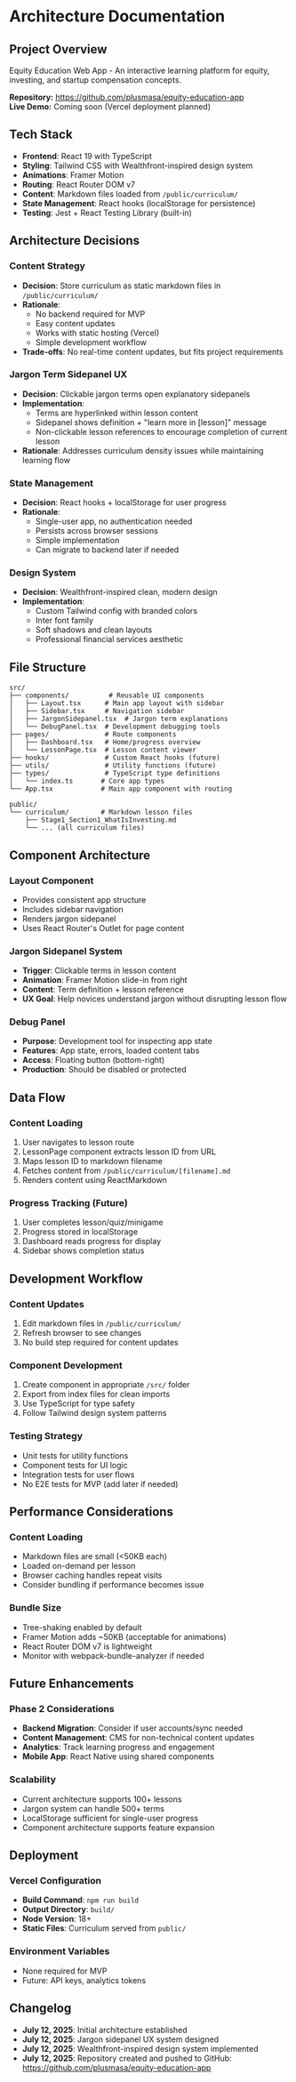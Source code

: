 # Architecture Documentation

## Project Overview
Equity Education Web App - An interactive learning platform for equity, investing, and startup compensation concepts.

**Repository:** https://github.com/plusmasa/equity-education-app  
**Live Demo:** Coming soon (Vercel deployment planned)

## Tech Stack
- **Frontend**: React 19 with TypeScript
- **Styling**: Tailwind CSS with Wealthfront-inspired design system
- **Animations**: Framer Motion
- **Routing**: React Router DOM v7
- **Content**: Markdown files loaded from `/public/curriculum/`
- **State Management**: React hooks (localStorage for persistence)
- **Testing**: Jest + React Testing Library (built-in)

## Architecture Decisions

### Content Strategy
- **Decision**: Store curriculum as static markdown files in `/public/curriculum/`
- **Rationale**: 
  - No backend required for MVP
  - Easy content updates
  - Works with static hosting (Vercel)
  - Simple development workflow
- **Trade-offs**: No real-time content updates, but fits project requirements

### Jargon Term Sidepanel UX
- **Decision**: Clickable jargon terms open explanatory sidepanels
- **Implementation**: 
  - Terms are hyperlinked within lesson content
  - Sidepanel shows definition + "learn more in [lesson]" message
  - Non-clickable lesson references to encourage completion of current lesson
- **Rationale**: Addresses curriculum density issues while maintaining learning flow

### State Management
- **Decision**: React hooks + localStorage for user progress
- **Rationale**: 
  - Single-user app, no authentication needed
  - Persists across browser sessions
  - Simple implementation
  - Can migrate to backend later if needed

### Design System
- **Decision**: Wealthfront-inspired clean, modern design
- **Implementation**: 
  - Custom Tailwind config with branded colors
  - Inter font family
  - Soft shadows and clean layouts
  - Professional financial services aesthetic

## File Structure
```
src/
├── components/          # Reusable UI components
│   ├── Layout.tsx      # Main app layout with sidebar
│   ├── Sidebar.tsx     # Navigation sidebar
│   ├── JargonSidepanel.tsx  # Jargon term explanations
│   └── DebugPanel.tsx  # Development debugging tools
├── pages/              # Route components
│   ├── Dashboard.tsx   # Home/progress overview
│   └── LessonPage.tsx  # Lesson content viewer
├── hooks/              # Custom React hooks (future)
├── utils/              # Utility functions (future)
├── types/              # TypeScript type definitions
│   └── index.ts       # Core app types
└── App.tsx            # Main app component with routing

public/
└── curriculum/        # Markdown lesson files
    ├── Stage1_Section1_WhatIsInvesting.md
    └── ... (all curriculum files)
```

## Component Architecture

### Layout Component
- Provides consistent app structure
- Includes sidebar navigation
- Renders jargon sidepanel
- Uses React Router's Outlet for page content

### Jargon Sidepanel System
- **Trigger**: Clickable terms in lesson content
- **Animation**: Framer Motion slide-in from right
- **Content**: Term definition + lesson reference
- **UX Goal**: Help novices understand jargon without disrupting lesson flow

### Debug Panel
- **Purpose**: Development tool for inspecting app state
- **Features**: App state, errors, loaded content tabs
- **Access**: Floating button (bottom-right)
- **Production**: Should be disabled or protected

## Data Flow

### Content Loading
1. User navigates to lesson route
2. LessonPage component extracts lesson ID from URL
3. Maps lesson ID to markdown filename
4. Fetches content from `/public/curriculum/[filename].md`
5. Renders content using ReactMarkdown

### Progress Tracking (Future)
1. User completes lesson/quiz/minigame
2. Progress stored in localStorage
3. Dashboard reads progress for display
4. Sidebar shows completion status

## Development Workflow

### Content Updates
1. Edit markdown files in `/public/curriculum/`
2. Refresh browser to see changes
3. No build step required for content updates

### Component Development
1. Create component in appropriate `/src/` folder
2. Export from index files for clean imports
3. Use TypeScript for type safety
4. Follow Tailwind design system patterns

### Testing Strategy
- Unit tests for utility functions
- Component tests for UI logic
- Integration tests for user flows
- No E2E tests for MVP (add later if needed)

## Performance Considerations

### Content Loading
- Markdown files are small (<50KB each)
- Loaded on-demand per lesson
- Browser caching handles repeat visits
- Consider bundling if performance becomes issue

### Bundle Size
- Tree-shaking enabled by default
- Framer Motion adds ~50KB (acceptable for animations)
- React Router DOM v7 is lightweight
- Monitor with webpack-bundle-analyzer if needed

## Future Enhancements

### Phase 2 Considerations
- **Backend Migration**: Consider if user accounts/sync needed
- **Content Management**: CMS for non-technical content updates
- **Analytics**: Track learning progress and engagement
- **Mobile App**: React Native using shared components

### Scalability
- Current architecture supports 100+ lessons
- Jargon system can handle 500+ terms
- LocalStorage sufficient for single-user progress
- Component architecture supports feature expansion

## Deployment

### Vercel Configuration
- **Build Command**: `npm run build`
- **Output Directory**: `build/`
- **Node Version**: 18+
- **Static Files**: Curriculum served from `public/`

### Environment Variables
- None required for MVP
- Future: API keys, analytics tokens

## Changelog
- **July 12, 2025**: Initial architecture established
- **July 12, 2025**: Jargon sidepanel UX system designed
- **July 12, 2025**: Wealthfront-inspired design system implemented
- **July 12, 2025**: Repository created and pushed to GitHub: https://github.com/plusmasa/equity-education-app